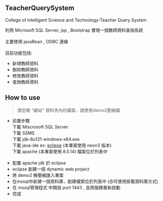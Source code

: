 ## TeacherQuerySystem
College of Intelligent Science and Technology-Teacher Query System

利用 Microsoft SQL Server, jsp , Bootstrap 實現一個教師資料查詢系統<br><br>
主要使用 javaBean , ODBC 連線<br><br>
目前功能包括:
- 新增教師資料
- 刪除教師資料
- 修改教師資料
- 查詢教師資料

## How to use
>請忽略 "網站" 資料夾內的檔案，請使用demo2壓縮檔
- 前置步驟<br>
下載 Miscrosoft SQL Server<br>
下載 SSMS<br>
下載 jdk-8u131-windows-x64.exe<br>
下載 java-ide ex: <a href="https://www.eclipse.org/downloads/">eclipse</a> (本專案使用 neon3 版本)<br>
下載 apache (本專案使用 8.5.14) 檔案位於列表中<br><br>
- 配置 apache jdk 於 eclipse
- eclipse 創建一個 dynamic web project
- 將 demo2 解壓縮匯入專案
- 在mssql中新建一個資料庫，創建檔案位於列表中 (亦可使用掛載資料庫方式)
- 在 mssql管理程式 中開啟 port 1443 , 並將服務重新啟動
- 完成
